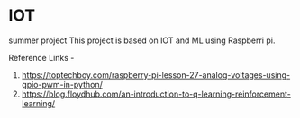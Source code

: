 # IOT
summer project
This project is based on IOT and ML using Raspberri pi.

Reference Links - 
1. https://toptechboy.com/raspberry-pi-lesson-27-analog-voltages-using-gpio-pwm-in-python/
2. https://blog.floydhub.com/an-introduction-to-q-learning-reinforcement-learning/
